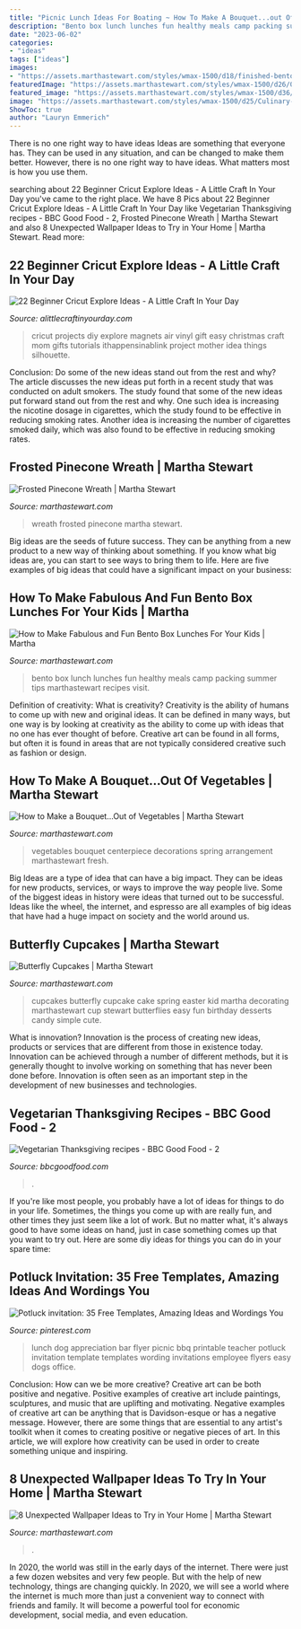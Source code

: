 ```yaml
---
title: "Picnic Lunch Ideas For Boating ~ How To Make A Bouquet...out Of Vegetables"
description: "Bento box lunch lunches fun healthy meals camp packing summer tips marthastewart recipes visit"
date: "2023-06-02"
categories:
- "ideas"
tags: ["ideas"]
images:
- "https://assets.marthastewart.com/styles/wmax-1500/d18/finished-bento-box/finished-bento-box.jpg?itok=GhFUTvaO"
featuredImage: "https://assets.marthastewart.com/styles/wmax-1500/d26/0306_kids_butterflycupcake/0306_kids_butterflycupcake_sq.jpg?itok=iDY9nXba"
featured_image: "https://assets.marthastewart.com/styles/wmax-1500/d36/home-ss-spring2012-wallpaperrolls.GP/home-ss-spring2012-wallpaperrolls.GP_.jpg?itok=9dDpofmL"
image: "https://assets.marthastewart.com/styles/wmax-1500/d25/Culinary-Centerpiece-0316/Culinary-Centerpiece-0316.jpg?itok=ilor3sLk"
ShowToc: true
author: "Lauryn Emmerich"
---
```



There is no one right way to have ideas
Ideas are something that everyone has. They can be used in any situation, and can be changed to make them better. However, there is no one right way to have ideas. What matters most is how you use them.

	

		
searching about 22 Beginner Cricut Explore Ideas - A Little Craft In Your Day you've came to the right place. We have 8 Pics about 22 Beginner Cricut Explore Ideas - A Little Craft In Your Day like Vegetarian Thanksgiving recipes - BBC Good Food - 2, Frosted Pinecone Wreath | Martha Stewart and also 8 Unexpected Wallpaper Ideas to Try in Your Home | Martha Stewart. Read more:
		
    
## 22 Beginner Cricut Explore Ideas - A Little Craft In Your Day

<img loading=lazy src="https://d3hpqhobc0jvex.cloudfront.net/2017/05/d42f146761e7e2481a654b9af4ba06c2-1.jpg" onerror="this.onerror=null;this.src='https://tse1.mm.bing.net/th?id=OIP.FaFi3ozdwKLfwzkLsSFoHwHaL2&amp;pid=15.1';" alt="22 Beginner Cricut Explore Ideas - A Little Craft In Your Day">

_Source: alittlecraftinyourday.com_

>cricut projects diy explore magnets air vinyl gift easy christmas craft mom gifts tutorials ithappensinablink project mother idea things silhouette. 

	

Conclusion: Do some of the new ideas stand out from the rest and why?
The article discusses the new ideas put forth in a recent study that was conducted on adult smokers. The study found that some of the new ideas put forward stand out from the rest and why. One such idea is increasing the nicotine dosage in cigarettes, which the study found to be effective in reducing smoking rates. Another idea is increasing the number of cigarettes smoked daily, which was also found to be effective in reducing smoking rates.

    
## Frosted Pinecone Wreath | Martha Stewart

<img loading=lazy src="https://assets.marthastewart.com/styles/wmax-1500/d27/la100751_1204_complexwreath/la100751_1204_complexwreath_sq.jpg?itok=9SUFqxNU" onerror="this.onerror=null;this.src='https://tse4.mm.bing.net/th?id=OIP.IYVjl3gcptOTSmiOdnRptAHaHa&amp;pid=15.1';" alt="Frosted Pinecone Wreath | Martha Stewart">

_Source: marthastewart.com_

>wreath frosted pinecone martha stewart. 

	

Big ideas are the seeds of future success. They can be anything from a new product to a new way of thinking about something. If you know what big ideas are, you can start to see ways to bring them to life. Here are five examples of big ideas that could have a significant impact on your business:

    
## How To Make Fabulous And Fun Bento Box Lunches For Your Kids | Martha

<img loading=lazy src="https://assets.marthastewart.com/styles/wmax-1500/d18/finished-bento-box/finished-bento-box.jpg?itok=GhFUTvaO" onerror="this.onerror=null;this.src='https://tse1.mm.bing.net/th?id=OIP.vjsJO7ZD5hLfs2uB1CF4hAHaKh&amp;pid=15.1';" alt="How to Make Fabulous and Fun Bento Box Lunches For Your Kids | Martha">

_Source: marthastewart.com_

>bento box lunch lunches fun healthy meals camp packing summer tips marthastewart recipes visit. 

	

Definition of creativity: What is creativity?
Creativity is the ability of humans to come up with new and original ideas. It can be defined in many ways, but one way is by looking at creativity as the ability to come up with ideas that no one has ever thought of before. Creative art can be found in all forms, but often it is found in areas that are not typically considered creative such as fashion or design.

    
## How To Make A Bouquet...Out Of Vegetables | Martha Stewart

<img loading=lazy src="https://assets.marthastewart.com/styles/wmax-1500/d25/Culinary-Centerpiece-0316/Culinary-Centerpiece-0316.jpg?itok=ilor3sLk" onerror="this.onerror=null;this.src='https://tse2.mm.bing.net/th?id=OIP.VgLx4ZpXlw71yFqtkCaiJQHaKh&amp;pid=15.1';" alt="How to Make a Bouquet...Out of Vegetables | Martha Stewart">

_Source: marthastewart.com_

>vegetables bouquet centerpiece decorations spring arrangement marthastewart fresh. 

	

Big Ideas are a type of idea that can have a big impact. They can be ideas for new products, services, or ways to improve the way people live. Some of the biggest ideas in history were ideas that turned out to be successful. Ideas like the wheel, the internet, and espresso are all examples of big ideas that have had a huge impact on society and the world around us.

    
## Butterfly Cupcakes | Martha Stewart

<img loading=lazy src="https://assets.marthastewart.com/styles/wmax-1500/d26/0306_kids_butterflycupcake/0306_kids_butterflycupcake_sq.jpg?itok=iDY9nXba" onerror="this.onerror=null;this.src='https://tse4.mm.bing.net/th?id=OIP.9mXCmB-uFaPdpOgvIQaiNgHaHa&amp;pid=15.1';" alt="Butterfly Cupcakes | Martha Stewart">

_Source: marthastewart.com_

>cupcakes butterfly cupcake cake spring easter kid martha decorating marthastewart cup stewart butterflies easy fun birthday desserts candy simple cute. 

	

What is innovation?
Innovation is the process of creating new ideas, products or services that are different from those in existence today. Innovation can be achieved through a number of different methods, but it is generally thought to involve working on something that has never been done before. Innovation is often seen as an important step in the development of new businesses and technologies.

    
## Vegetarian Thanksgiving Recipes - BBC Good Food - 2

<img loading=lazy src="https://images.immediate.co.uk/production/volatile/sites/30/2020/10/Stuffed-pumpkin-c537634.jpg?quality=45&amp;resize=960,872" onerror="this.onerror=null;this.src='https://tse4.mm.bing.net/th?id=OIP.tFSffAtRCQXJbrjC70M6hQHaGu&amp;pid=15.1';" alt="Vegetarian Thanksgiving recipes - BBC Good Food - 2">

_Source: bbcgoodfood.com_

>. 

	

If you're like most people, you probably have a lot of ideas for things to do in your life. Sometimes, the things you come up with are really fun, and other times they just seem like a lot of work. But no matter what, it's always good to have some ideas on hand, just in case something comes up that you want to try out. Here are some diy ideas for things you can do in your spare time: 

    
## Potluck Invitation: 35 Free Templates, Amazing Ideas And Wordings You

<img loading=lazy src="https://i.pinimg.com/736x/29/b7/72/29b772b34fd559b8bf3f8073d508ea9a.jpg" onerror="this.onerror=null;this.src='https://tse2.mm.bing.net/th?id=OIP.9doIQg77vxZwHyGuq-NlmAAAAA&amp;pid=15.1';" alt="Potluck invitation: 35 Free Templates, Amazing Ideas and Wordings You">

_Source: pinterest.com_

>lunch dog appreciation bar flyer picnic bbq printable teacher potluck invitation template templates wording invitations employee flyers easy dogs office. 

	

Conclusion: How can we be more creative?
Creative art can be both positive and negative. Positive examples of creative art include paintings, sculptures, and music that are uplifting and motivating. Negative examples of creative art can be anything that is Davidson-esque or has a negative message. However, there are some things that are essential to any artist's toolkit when it comes to creating positive or negative pieces of art. In this article, we will explore how creativity can be used in order to create something unique and inspiring.

    
## 8 Unexpected Wallpaper Ideas To Try In Your Home | Martha Stewart

<img loading=lazy src="https://assets.marthastewart.com/styles/wmax-1500/d36/home-ss-spring2012-wallpaperrolls.GP/home-ss-spring2012-wallpaperrolls.GP_.jpg?itok=9dDpofmL" onerror="this.onerror=null;this.src='https://tse4.mm.bing.net/th?id=OIP.shK4aROS0MdMtamRgBfN0wHaKh&amp;pid=15.1';" alt="8 Unexpected Wallpaper Ideas to Try in Your Home | Martha Stewart">

_Source: marthastewart.com_

>. 

	

In 2020, the world was still in the early days of the internet. There were just a few dozen websites and very few people. But with the help of new technology, things are changing quickly. In 2020, we will see a world where the internet is much more than just a convenient way to connect with friends and family. It will become a powerful tool for economic development, social media, and even education.

